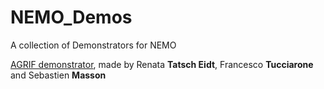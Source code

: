 # NEMO_Demos
A collection of Demonstrators for NEMO


[AGRIF demonstrator](https://github.com/ftucciarone/AGRIF_DEMO), made by Renata **Tatsch Eidt**, Francesco **Tucciarone** and Sebastien **Masson**
